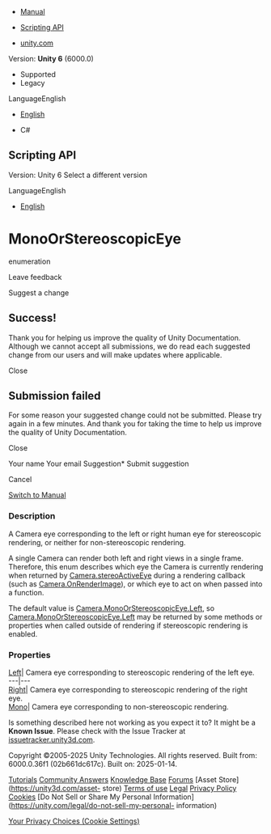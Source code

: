 [ ]()

  * [Manual](../Manual/index.html)
  * [Scripting API](../ScriptReference/index.html)

  * [unity.com](https://unity.com/)

Version: **Unity 6** (6000.0)

  * Supported
  * Legacy

LanguageEnglish

  * [English]()

  * C#

[ ](https://docs.unity3d.com)

## Scripting API

Version: Unity 6 Select a different version

LanguageEnglish

  * [English]()

# MonoOrStereoscopicEye

enumeration

Leave feedback

Suggest a change

## Success!

Thank you for helping us improve the quality of Unity Documentation. Although
we cannot accept all submissions, we do read each suggested change from our
users and will make updates where applicable.

Close

## Submission failed

For some reason your suggested change could not be submitted. Please <a>try
again</a> in a few minutes. And thank you for taking the time to help us
improve the quality of Unity Documentation.

Close

Your name Your email Suggestion* Submit suggestion

Cancel

[Switch to Manual](../Manual/class-Camera.html "Go to Camera Component in the
Manual")

### Description

A Camera eye corresponding to the left or right human eye for stereoscopic
rendering, or neither for non-stereoscopic rendering.  
  
A single Camera can render both left and right views in a single frame.
Therefore, this enum describes which eye the Camera is currently rendering
when returned by [Camera.stereoActiveEye](Camera-stereoActiveEye.html) during
a rendering callback (such as
[Camera.OnRenderImage](Camera.OnRenderImage.html)), or which eye to act on
when passed into a function.  
  
The default value is
[Camera.MonoOrStereoscopicEye.Left](Camera.MonoOrStereoscopicEye.Left.html),
so [Camera.MonoOrStereoscopicEye.Left](Camera.MonoOrStereoscopicEye.Left.html)
may be returned by some methods or properties when called outside of rendering
if stereoscopic rendering is enabled.

### Properties

[Left](Camera.MonoOrStereoscopicEye.Left.html)| Camera eye corresponding to
stereoscopic rendering of the left eye.  
---|---  
[Right](Camera.MonoOrStereoscopicEye.Right.html)| Camera eye corresponding to
stereoscopic rendering of the right eye.  
[Mono](Camera.MonoOrStereoscopicEye.Mono.html)| Camera eye corresponding to
non-stereoscopic rendering.  
  
Is something described here not working as you expect it to? It might be a
**Known Issue**. Please check with the Issue Tracker at
[issuetracker.unity3d.com](https://issuetracker.unity3d.com).

Copyright ©2005-2025 Unity Technologies. All rights reserved. Built from:
6000.0.36f1 (02b661dc617c). Built on: 2025-01-14.

[Tutorials](https://unity3d.com/learn) [Community
Answers](https://answers.unity3d.com) [Knowledge
Base](https://support.unity3d.com/hc/en-us)
[Forums](https://forum.unity3d.com) [Asset Store](https://unity3d.com/asset-
store) [Terms of use](https://docs.unity3d.com/Manual/TermsOfUse.html)
[Legal](https://unity.com/legal) [Privacy
Policy](https://unity.com/legal/privacy-policy)
[Cookies](https://unity.com/legal/cookie-policy) [Do Not Sell or Share My
Personal Information](https://unity.com/legal/do-not-sell-my-personal-
information)

[Your Privacy Choices (Cookie Settings)](javascript:void\(0\);)

